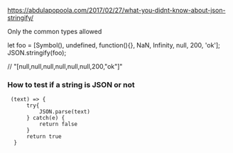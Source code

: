https://abdulapopoola.com/2017/02/27/what-you-didnt-know-about-json-stringify/

Only the common types allowed


let foo = [Symbol(), undefined, function(){}, NaN, Infinity, null, 200, 'ok'];
JSON.stringify(foo);

// "[null,null,null,null,null,null,200,\"ok\"]"

### How to test if a string is JSON or not
```
 (text) => { 
      try{
          JSON.parse(text)
      } catch(e) {
          return false
      } 
      return true
  }
```
